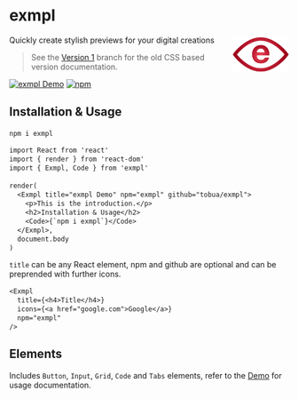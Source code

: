 # exmpl

<img align="right" src="https://raw.githubusercontent.com/naminho/exmpl/master/logo.svg?sanitize=true" width="20%" alt="exmpl" />

Quickly create stylish previews for your digital creations

> See the [Version 1](https://github.com/tobua/exmpl/tree/release/1.0.3) branch for the old CSS based version documentation.

[![exmpl Demo](https://img.shields.io/static/v1?label=exmpl&message=Demo&color=brightgreen)](https://tobua.github.io/exmpl)
[![npm](https://img.shields.io/npm/v/exmpl)](https://npmjs.com/exmpl)

## Installation & Usage

```
npm i exmpl
```

```tsx
import React from 'react'
import { render } from 'react-dom'
import { Exmpl, Code } from 'exmpl'

render(
  <Exmpl title="exmpl Demo" npm="exmpl" github="tobua/exmpl">
    <p>This is the introduction.</p>
    <h2>Installation & Usage</h2>
    <Code>{`npm i exmpl`}</Code>
  </Exmpl>,
  document.body
)
```

`title` can be any React element, npm and github are optional and can be preprended with further icons.

```tsx
<Exmpl
  title={<h4>Title</h4>}
  icons={<a href="google.com">Google</a>}
  npm="exmpl"
/>
```

## Elements

Includes `Button`, `Input`, `Grid`, `Code` and `Tabs` elements, refer to the [Demo](https://github.com/tobua/exmpl/blob/master/demo/index.tsx) for usage documentation.
